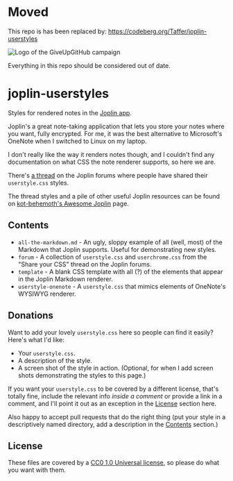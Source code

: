 # Moved

This repo is has been replaced by: https://codeberg.org/Taffer/joplin-userstyles

![Logo of the GiveUpGitHub campaign](https://sfconservancy.org/img/GiveUpGitHub.png)

Everything in this repo should be considered out of date.

# joplin-userstyles

Styles for rendered notes in the [Joplin app](https://joplinapp.org/).

Joplin's a great note-taking application that lets you store your notes
where you want, fully encrypted. For me, it was the best alternative to
Microsoft's OneNote when I switched to Linux on my laptop.

I don't really like the way it renders notes though, and I couldn't find any
documentation on what CSS the note renderer supports, so here we are.

There's [a thread](https://discourse.joplinapp.org/t/share-your-css/1730) on
the Joplin forums where people have shared their `userstyle.css` styles.

The thread styles and a pile of other useful Joplin resources can be found on
[kot-behemoth's Awesome Joplin](https://github.com/kot-behemoth/awesome-joplin)
page.

## Contents

* `all-the-markdown.md` - An ugly, sloppy example of all (well, most) of the
  Markdown that Joplin supports. Useful for demonstrating new styles.
* `forum` - A collection of `userstyle.css` and `userchrome.css` from the
  "Share your CSS" thread on the Joplin forums.
* `template` - A blank CSS template with all (?) of the elements that appear
  in the Joplin Markdown renderer.
* `userstyle-onenote` - A `userstyle.css` that mimics elements of OneNote's
  WYSIWYG renderer.

## Donations

Want to add your lovely `userstyle.css` here so people can find it easily?
Here's what I'd like:

* Your `userstyle.css`.
* A description of the style.
* A screen shot of the style in action. (Optional, for when I add screen shots
  demonstrating the styles to this page.)

If you want your `userstyle.css` to be covered by a different license, that's
totally fine, include the relevant info _inside a comment_ or provide a link in
a comment, and I'll point it out as an exception in the [License](#license)
section here.

Also happy to accept pull requests that do the right thing (put your style in
a descriptively named directory, add a description in the [Contents](#contents)
section.)

## License

These files are covered by a [CC0 1.0 Universal license](LICENSE), so please
do what you want with them.
